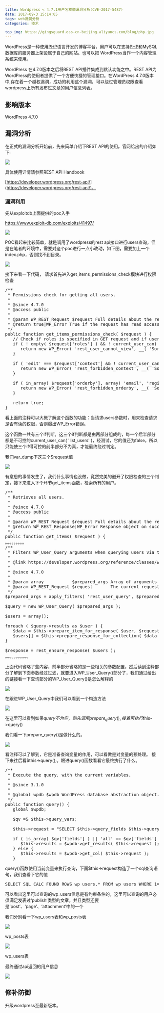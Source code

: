 ```yaml
---
title: Wordpress < 4.7.1用户名枚举漏洞分析(CVE-2017-5487)
date: 2017-09-3 15:14:05
tags: web漏洞分析
categories: 技术

top_img: https://gingsguard.oss-cn-beijing.aliyuncs.com/blog/php.jpg
---
```


WordPress是一种使用[PHP](http://blog.nsfocus.net/tag/php/)语言开发的博客平台，用户可以在支持[PHP](http://blog.nsfocus.net/tag/php/)和MySQL数据库的服务器上架设属于自己的网站。也可以把 WordPress当作一个内容管理系统来使用。<!--more-->

WordPress 在4.7.0版本之后将REST API插件集成到默认功能之中。REST API为WordPress的使用者提供了一个方便快捷的管理接口。在WordPress 4.7.0版本中,存在着一个越权漏洞，成功的利用这个漏洞，可以绕过管理员权限查看wordpress上所有发布过文章的用户信息列表。

## 影响版本

WordPress 4.7.0

## 漏洞分析

在正式的漏洞分析开始前，先来简单介绍下REST API的使用。官网给出的介绍如下:

![](http://blog.nsfocus.net/wp-content/uploads/2017/03/fbf1ee02736f1efd0aee8183b2c7872c.png)

具体使用详情请参照REST API Handbook

[https://developer.wordpress.org/rest-api/](https://developer.wordpress.org/rest-api/)，

### 漏洞利用

先从exploitdb上面提供的poc入手

https://www.exploit-db.com/exploits/41497/

![](http://blog.nsfocus.net/wp-content/uploads/2017/03/fc442c07ec267747e57952b08896bc80.png)

POC看起来比较简单，就是调用了wordpress的rest api接口进行users查询，但是在笔者的环境中，需要对这个poc进行一点小改动，如下图，需要加上一个index.php，否则找不到目录。

![](http://blog.nsfocus.net/wp-content/uploads/2017/03/fe547095c138ccaae959fa182cb61026.png)

接下来看一下代码， 请求首先进入get_items_permissions_check模块进行权限检查

<pre class="lang:default decode:true ">/**
 * Permissions check for getting all users.
 *
 * @since 4.7.0
 * @access public
 *
 * @param WP_REST_Request $request Full details about the request.
 * @return true|WP_Error True if the request has read access, otherwise WP_Error object.
 */
public function get_items_permissions_check( $request ) {
   // Check if roles is specified in GET request and if user can list users.
   if ( ! empty( $request['roles'] ) &amp;&amp; ! current_user_can( 'list_users' ) ) {
      return new WP_Error( 'rest_user_cannot_view', __( 'Sorry, you are not allowed to filter users by role.' ), array( 'status' =&gt; rest_authorization_required_code() ) );
   }

   if ( 'edit' === $request['context'] &amp;&amp; ! current_user_can( 'list_users' ) ) {
      return new WP_Error( 'rest_forbidden_context', __( 'Sorry, you are not allowed to list users.' ), array( 'status' =&gt; rest_authorization_required_code() ) );
   }

   if ( in_array( $request['orderby'], array( 'email', 'registered_date' ), true ) &amp;&amp; ! current_user_can( 'list_users' ) ) {
      return new WP_Error( 'rest_forbidden_orderby', __( 'Sorry, you are not allowed to order users by this parameter.' ), array( 'status' =&gt; rest_authorization_required_code() ) );
   }

   return true;
}
</pre>

看上面的注释可以大概了解这个函数的功能：当请求users参数时，用来检查请求是否有读的权限，否则爆出WP_Error错误。

这个函数一共有三个if判断，这三个if判断都是由两部分组成的，每一个后半部分都是不可控的current_user_can( 'list_users' )，经测试，它的值还为false，所以只能使三个if得可控的前半部分不为真，才能最终绕过判定。

我们var_dump下这三个$request值

![](http://blog.nsfocus.net/wp-content/uploads/2017/03/e7da561195b2fa06e586fb23400b6666.png)

有意思的事情发生了，我们什么事情也没做，竟然完美的避开了权限检查的三个判定，接下来进入下个环节get_items函数，检索所有的用户。

<pre class="lang:default decode:true ">/**
 * Retrieves all users.
 *
 * @since 4.7.0
 * @access public
 *
 * @param WP_REST_Request $request Full details about the request.
 * @return WP_REST_Response|WP_Error Response object on success, or WP_Error object on failure.
 */
public function get_items( $request ) {
。。。。。。。。。
/**
 * Filters WP_User_Query arguments when querying users via the REST API.
 *
 * @link https://developer.wordpress.org/reference/classes/wp_user_query/
 *
 * @since 4.7.0
 *
 * @param array           $prepared_args Array of arguments for WP_User_Query.
 * @param WP_REST_Request $request       The current request.
 */
$prepared_args = apply_filters( 'rest_user_query', $prepared_args, $request );

$query = new WP_User_Query( $prepared_args );

$users = array();

foreach ( $query-&gt;results as $user ) {
   $data = $this-&gt;prepare_item_for_response( $user, $request );
   $users[] = $this-&gt;prepare_response_for_collection( $data );
}

$response = rest_ensure_response( $users );
。。。。。。。。。。。
</pre>

上面代码省略了些内容，前半部分省略的是一些相关的参数配置，然后读到注释部分了解到下面参数经过过滤，就要进入WP_User_Query()部分了，我们通过给出的链接看一下查询部分的WP_User_Query()是怎么解释的

![](http://blog.nsfocus.net/wp-content/uploads/2017/03/9e8c928a2feb9cd56323f430459e4063.png)

在跟进WP_User_Query中我们可以看到一个构造方法

![](http://blog.nsfocus.net/wp-content/uploads/2017/03/8d5c805f0c49d37390e960741e07a7ef.png)

在这里可以看到如果$query不为空，则先调用prepare_query(),接着再执行$this-&gt;query()

我们看一下prepare_query()是做什么的。

![](http://blog.nsfocus.net/wp-content/uploads/2017/03/fe7439ec2941f80fc6e94cffd89036b3.png)

看注释可以了解到，它是准备查询变量的作用，可以看做是对变量的预处理。
接下来往后看$this-&gt;query();。跟进query()函数看看它最终执行了什么。

<pre class="lang:default decode:true ">/**
 * Execute the query, with the current variables.
 *
 * @since 3.1.0
 *
 * @global wpdb $wpdb WordPress database abstraction object.
 */
public function query() {
   global $wpdb;

   $qv =&amp; $this-&gt;query_vars;

   $this-&gt;request = "SELECT $this-&gt;query_fields $this-&gt;query_from $this-&gt;query_where $this-&gt;query_orderby $this-&gt;query_limit";

   if ( is_array( $qv['fields'] ) || 'all' == $qv['fields'] ) {
      $this-&gt;results = $wpdb-&gt;get_results( $this-&gt;request );
   } else {
      $this-&gt;results = $wpdb-&gt;get_col( $this-&gt;request );
   }
</pre>

query()函数使用当前变量来执行查询，下面$this-&gt;request构造了一个sql查询语句，我们查看下它的值

<pre class="lang:default decode:true ">SELECT SQL_CALC_FOUND_ROWS wp_users.* FROM wp_users WHERE 1=1 AND wp_users.ID IN ( SELECT DISTINCT wp_posts.post_author FROM wp_posts WHERE wp_posts.post_status = 'publish' AND wp_posts.post_type IN ( 'post', 'page', 'attachment' ) ) ORDER BY display_name ASC LIMIT 0, 10</pre>

可以看出这里可以查询的wp_users信息是有约束条件的，这里可以查询的用户必须满足发表过‘publish’类型的文章，并且类型还要是‘post’、‘page’、‘attachment’中的一个

我们分别看一下wp_users表和wp_posts表

![](http://blog.nsfocus.net/wp-content/uploads/2017/03/4e1ac26138b89470e2c9f99061cb0663.png)

wp_posts表

![](http://blog.nsfocus.net/wp-content/uploads/2017/03/d19cbe6d4cccec7579e07aeb73f90dac.png)

wp_users表

最终通过api返回的用户信息

![](http://blog.nsfocus.net/wp-content/uploads/2017/03/ff24e8f258f281b3b57e4863202ca9a0.png)

## 修补防御

升级wordpress至最新版本。
